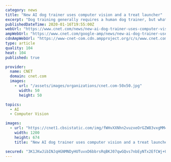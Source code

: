 ```yaml
---
category: news
title: "New AI dog trainer uses computer vision and a treat launcher"
excerpt: "Dog training generally requires a human dog trainer, but what if it didn't and delivered better results? That's the promise of a startup called Companion Labs that has unveiled its first AI ..."
publishedDateTime: 2020-01-16T19:55:00Z
webUrl: "https://www.cnet.com/news/new-ai-dog-trainer-uses-computer-vision-and-a-treat-launcher/"
ampWebUrl: "https://www.cnet.com/google-amp/news/new-ai-dog-trainer-uses-computer-vision-and-a-treat-launcher/"
cdnAmpWebUrl: "https://www-cnet-com.cdn.ampproject.org/c/s/www.cnet.com/google-amp/news/new-ai-dog-trainer-uses-computer-vision-and-a-treat-launcher/"
type: article
quality: 104
heat: 104
published: true

provider:
  name: CNET
  domain: cnet.com
  images:
    - url: "/assets/images/organizations/cnet.com-50x50.jpg"
      width: 50
      height: 50

topics:
  - AI
  - Computer Vision

images:
  - url: "https://cnet1.cbsistatic.com/img/fWHvXXNhn2vuzxeOrGZW83vxgMM=/2020/01/16/54bce4bf-92df-44da-bf91-3e172ee7f65e/sf-pcs-image.png"
    width: 1200
    height: 674
    title: "New AI dog trainer uses computer vision and a treat launcher"

secured: "3K1JKwJibINJqHGNMNDyHUTuvxD6bbrsRqBKJ07qwGQvs7nbEyNTx2EfCWj+Ul/aZ1xyIXVkvOsabMXhREDbitQo1dzBqB2gnxaRx3UV8gI6yo4JjNNeFNt1ONJkqQA9aO7TuRud0r08kgsdKAS3Fa5dMLfubYsAgPyTdc+1xKXos6if8+R3Lv4e3YzFG5olpw2/1D8TX0s+qV+Ntp7r66WPVU/mjpLeB85q5l4xge/td3gyk8SdWHfqVIlnZb7u7WPO6IMACpt1A6CG10OFfBZNcGw1L6ag9huQ20EoSe6C1BNmc2+qPoMj9kuRzUo7;HJBDOLMGrhu7Rclpf9nkwA=="
---
```


